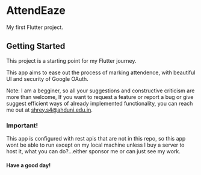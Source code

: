 # AttendEaze

My first Flutter project.

## Getting Started

This project is a starting point for my Flutter journey.

This app aims to ease out the process of marking attendence, with beautiful UI and security of Google OAuth.

Note: I am a begginer, so all your suggestions and constructive criticism are more than welcome, If you want to request a feature or report a bug or give suggest efficient ways of already implemented functionality, you can reach me out at shrey.s4@ahduni.edu.in.

### Important!

This app is configured with rest apis that are not in this repo, so this app wont be able to run except on my local machine unless I buy a server to host it, what you can do?...either sponsor me or can just see my work.

#### Have a good day!
